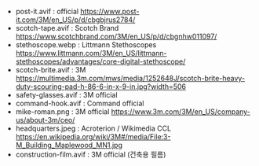 - post-it.avif : official https://www.post-it.com/3M/en_US/p/d/cbgbjrus2784/
- scotch-tape.avif : Scotch Brand https://www.scotchbrand.com/3M/en_US/p/d/cbgnhw011097/
- stethoscope.webp : Littmann Stethoscopes https://www.littmann.com/3M/en_US/littmann-stethoscopes/advantages/core-digital-stethoscope/
- scotch-brite.avif : 3M https://multimedia.3m.com/mws/media/1252648J/scotch-brite-heavy-duty-scouring-pad-h-86-6-in-x-9-in.jpg?width=506
- safety-glasses.avif : 3M official
- command-hook.avif : Command official
- mike-roman.png : 3M official https://www.3m.com/3M/en_US/company-us/about-3m/ceo/
- headquarters.jpeg : Acroterion / Wikimedia CCL https://en.wikipedia.org/wiki/3M#/media/File:3-M_Building_Maplewood_MN1.jpg
- construction-film.avif : 3M official (건축용 필름)
